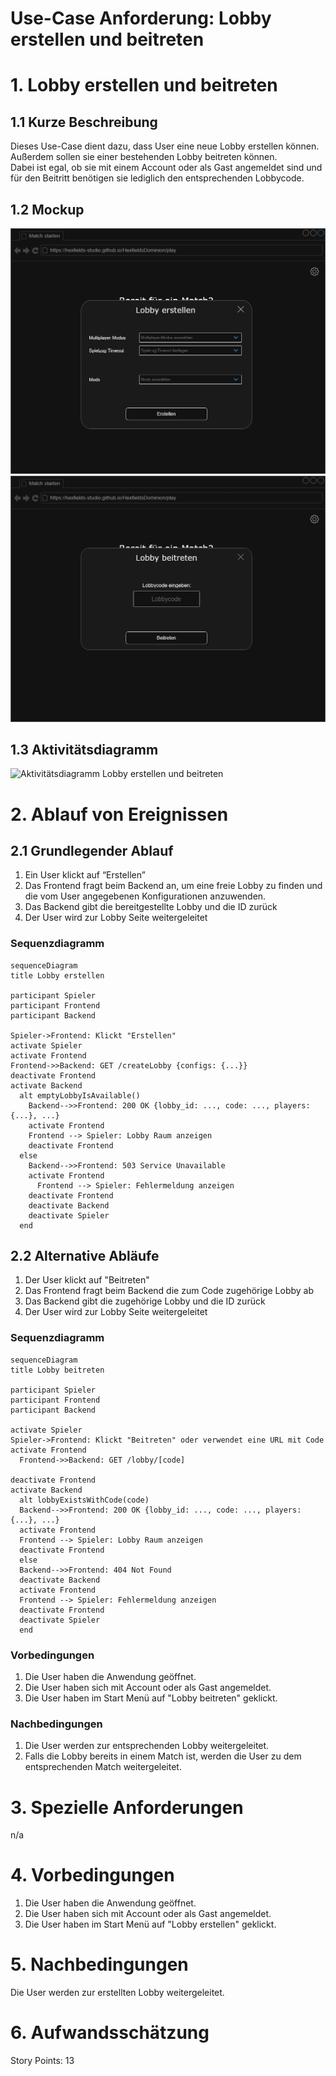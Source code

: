 # Use-Case Anforderung: Lobby erstellen und beitreten

# 1. Lobby erstellen und beitreten

## 1.1 Kurze Beschreibung
Dieses Use-Case dient dazu, dass User eine neue Lobby erstellen können. Außerdem sollen sie einer bestehenden Lobby beitreten können.  
Dabei ist egal, ob sie mit einem Account oder als Gast angemeldet sind und für den Beitritt benötigen sie lediglich den entsprechenden Lobbycode.

## 1.2 Mockup
![Mockup Lobby erstellen](lobby_erstellen.png)
![Mockup Lobby beitreten](lobby_beitreten.png)

## 1.3 Aktivitätsdiagramm
![Aktivitätsdiagramm Lobby erstellen und beitreten](aktivitätsdiagramm.png)

# 2. Ablauf von Ereignissen

## 2.1 Grundlegender Ablauf
1. Ein User klickt auf “Erstellen”
2. Das Frontend fragt beim Backend an, um eine freie Lobby zu finden und die vom User angegebenen Konfigurationen anzuwenden.
3. Das Backend gibt die bereitgestellte Lobby und die ID zurück
4. Der User wird zur Lobby Seite weitergeleitet

### Sequenzdiagramm
```mermaid
sequenceDiagram
title Lobby erstellen

participant Spieler
participant Frontend
participant Backend

Spieler->Frontend: Klickt "Erstellen"
activate Spieler
activate Frontend
Frontend->>Backend: GET /createLobby {configs: {...}}
deactivate Frontend
activate Backend
  alt emptyLobbyIsAvailable()
    Backend-->>Frontend: 200 OK {lobby_id: ..., code: ..., players:{...}, ...}
    activate Frontend
    Frontend --> Spieler: Lobby Raum anzeigen
    deactivate Frontend
  else
    Backend-->>Frontend: 503 Service Unavailable
    activate Frontend
      Frontend --> Spieler: Fehlermeldung anzeigen
    deactivate Frontend
    deactivate Backend
    deactivate Spieler
  end
```


## 2.2 Alternative Abläufe
1. Der User klickt auf "Beitreten"
2. Das Frontend fragt beim Backend die zum Code zugehörige Lobby ab
3. Das Backend gibt die zugehörige Lobby und die ID zurück
4. Der User wird zur Lobby Seite weitergeleitet

### Sequenzdiagramm
```mermaid
sequenceDiagram
title Lobby beitreten

participant Spieler
participant Frontend
participant Backend

activate Spieler
Spieler->Frontend: Klickt "Beitreten" oder verwendet eine URL mit Code
activate Frontend
  Frontend->>Backend: GET /lobby/[code]
  
deactivate Frontend
activate Backend
  alt lobbyExistsWithCode(code)
  Backend-->>Frontend: 200 OK {lobby_id: ..., code: ..., players:{...}, ...}
  activate Frontend
  Frontend --> Spieler: Lobby Raum anzeigen
  deactivate Frontend
  else
  Backend-->>Frontend: 404 Not Found
  deactivate Backend
  activate Frontend
  Frontend --> Spieler: Fehlermeldung anzeigen
  deactivate Frontend
  deactivate Spieler
  end

```

### Vorbedingungen
1. Die User haben die Anwendung geöffnet.
2. Die User haben sich mit Account oder als Gast angemeldet.
3. Die User haben im Start Menü auf "Lobby beitreten" geklickt.

### Nachbedingungen
1. Die User werden zur entsprechenden Lobby weitergeleitet.
2. Falls die Lobby bereits in einem Match ist, werden die User zu dem entsprechenden Match weitergeleitet.

# 3. Spezielle Anforderungen
n/a

# 4. Vorbedingungen
1. Die User haben die Anwendung geöffnet.
2. Die User haben sich mit Account oder als Gast angemeldet.
3. Die User haben im Start Menü auf "Lobby erstellen" geklickt.

# 5. Nachbedingungen
Die User werden zur erstellten Lobby weitergeleitet.

# 6. Aufwandsschätzung
Story Points: 13
